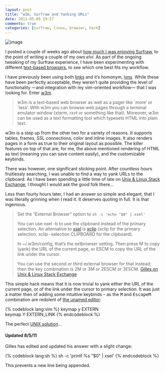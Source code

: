 ```yaml
---
layout: post
title: "w3m, Surfraw and Yanking URLs"
date: 2011-05-05 19:57
comments: true
categories: [surfraw, linux, browser, hack]
---
```

![image](http://dl.dropbox.com/u/261312/Blog-images/w3m.png)

I posted a couple of weeks ago about 
[how much I was enjoying Surfraw](http://jasonwryan.com/blog/2011-04-13-archwiki-elvis-for-surfraw/ "My post on the Arch Wiki elvis"),
to the point of writing a couple of my own *elvi*. As part of the
ongoing tweaking of my Surfraw experience, I have been experimenting
with different 
[text-based browsers](http://en.wikipedia.org/wiki/Text-based_web_browser "Wikipedia entry: text browsers"),
to see which one best fits my workflow.

I have previously been using both
[links](http://www.jikos.cz/~mikulas/links/ "Links homepage (Spartan enough for you?)")
and it’s homonym,
[lynx](http://lynx.browser.org/ "See you, and raise you..."). While
these have been perfectly acceptable, they weren’t quite providing the
level of functionality —and integration with my vim-oriented workflow—
that I was looking for. Enter
[w3m](http://w3m.sourceforge.net/ "Lavish, by comparison...").

> w3m is a text-based web browser as well as a pager like \`more’ or
> \`less’. With w3m you can browse web pages through a terminal emulator
> window (xterm, rxvt or something like that). Moreover, w3m can be used
> as a text formatting tool which typesets HTML into plain text.

w3m is a step up from the other two for a variety of reasons. It
supports tables, frames, SSL connections, color and inline images. It
also renders pages in a form as true to their original layout as
possible. The killer features on top of that are, for me, the above
mentioned rendering of HTML as text (meaning you can save content
easily), and the customizable keybinds.

There was however, one significant sticking point. After countless hours
fruitlessly searching, I was unable to find a way to yank URLs to the
clipboard. As I have been spending a little time of late on 
[Unix & Linux Stack Exchange](http://unix.stackexchange.com/ "Unix & Linux Stack Exchange"),
I thought I would ask the good folk there…

Less than fourty hours later, I had an answer so simple and elegant,
that I was literally grinning when I read it. It deserves quoting in
full. It is that ingenious.

> Set the “External Browser” option to
> `sh -c 'echo "$0" | xsel'`
>
> You can use xsel -b to use the clipboard instead of the primary
> selection. An alternative to
> [xsel](http://www.vergenet.net/~conrad/software/xsel/ "xsel homepage")
> is [xclip](http://sourceforge.net/projects/xclip/ "xclip homepage")
> (xclip for the primary selection, xclip -selection CLIPBOARD for the
> clipboard).
>
> In <span class="file">~/.w3m/config</span>, that’s the extbrowser setting.
> Then press M to copy (yank) the URL of the current page, or ESCM to
> copy the URL of the link under the cursor.
>
> You can use the second or third external browser for that instead;
> then the key combination is 2M or 3M or 2ESCM or 3ESCM.
> [Gilles on Unix & Linux Stack Exchange](http://unix.stackexchange.com/questions/12497/yanking-urls-in-w3m/12572#12572 "THE answer")

This simple hack means that it is now trivial to yank either the URL of
the current page, or of the link under the cursor to primary selection.
It was just a matter then of adding some intuitive keybinds – as the <kbd>M</kbd>
and <kbd>Escape</kbd><kbd>M</kbd> combination are redolent of 
[the unamed editor](http://en.wikipedia.org/wiki/Editor_war "Emacs vs Vi"):

{% codeblock lang:vim %}
keymap y EXTERN      
keymap Y EXTERN_LINK
{% endcodeblock %}

The perfect [UNIX solution](http://en.wikipedia.org/wiki/Unix_philosophy "The UNIX philosophy on Wikipedia")…

#### Updated 8/5/11

Gilles has edited and updated his answer with a slight change:

{% codeblock lang:sh %}
sh -c 'printf %s "$0" | xsel'
{% endcodeblock %}

This prevents a new line being appended.
